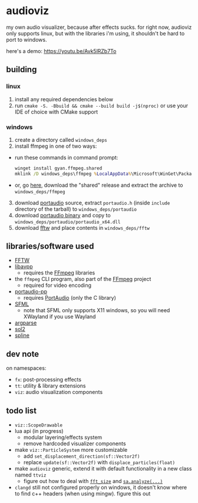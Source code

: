 # audioviz
my own audio visualizer, because after effects sucks.
for right now, audioviz only supports linux, but with the libraries i'm using, it shouldn't be hard to port to windows.

here's a demo: https://youtu.be/Avk5lRZb7To

## building
### linux
1. install any required dependencies below
2. run `cmake -S. -Bbuild && cmake --build build -j$(nproc)` or use your IDE of choice with CMake support

### windows
1. create a directory called `windows_deps`
2. install ffmpeg in one of two ways:
  - run these commands in command prompt:
    ```cmd
    winget install gyan.ffmpeg.shared
    mklink /D windows_deps\ffmpeg %LocalAppData%\Microsoft\WinGet\Packages\Gyan.FFmpeg.Shared_Microsoft.Winget.Source_8wekyb3d8bbwe\ffmpeg-[version]-full_build-shared
    ```
  - or, go [here](https://www.gyan.dev/ffmpeg/builds/#release-builds), download the "shared" release and extract the archive to `windows_deps/ffmpeg`
3. download [portaudio](https://files.portaudio.com/download.html) source, extract `portaudio.h` (inside `include` directory of the tarball) to `windows_deps/portaudio`
4. download [portaudio binary](https://github.com/spatialaudio/portaudio-binaries) and copy to `windows_deps/portaudio/portaudio_x64.dll`
5. download [fftw](https://fftw.org/install/windows.html) and place contents in `windows_deps/fftw`

## libraries/software used
- [FFTW](https://fftw.org)
- [libavpp](https://github.com/trustytrojan/libavpp)
  - requires the [FFmpeg](https://github.com/FFmpeg/FFmpeg) libraries
- the `ffmpeg` CLI program, also part of the [FFmpeg](https://github.com/FFmpeg/FFmpeg) project
  - required for video encoding
- [portaudio-pp](https://github.com/trustytrojan/portaudio-pp)
  - requires [PortAudio](https://github.com/PortAudio/portaudio) (only the C library)
- [SFML](https://github.com/SFML/SFML)
  - note that SFML only supports X11 windows, so you will need XWayland if you use Wayland
- [argparse](https://github.com/p-ranav/argparse)
- [sol2](https://github.com/ThePhD/sol2)
- [spline](https://github.com/ttk592/spline)

## dev note
on namespaces:
- `fx`: post-processing effects
- `tt`: utility & library extensions
- `viz`: audio visualization components

## todo list
- `viz::ScopeDrawable`
- lua api (in progress)
  - modular layering/effects system
  - remove hardcoded visualizer components
- make `viz::ParticleSystem` more customizable
  - add `set_displacement_direction(sf::Vector2f)`
  - replace `update(sf::Vector2f)` with `displace_particles(float)`
- make `audioviz` generic, extend it with default functionality in a new class named `ttviz`
  - figure out how to deal with [`fft_size`](src/audioviz.cpp#L284) and [`sa.analyze(...)`](src/audioviz.cpp#L299)
- `clangd` still not configured properly on windows, it doesn't know where to find c++ headers (when using mingw). figure this out
